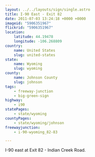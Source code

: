 ```yaml
---
layout: ../../layouts/sign/single.astro
title: I-90 East - Exit 82
date: 2011-07-03 13:24:18 +0000 +0000
imageid: "5906351967"
flickrid: "5906351967"
location:
    latitude: 44.19478
    longitude: -106.268809
country:
    name: United States
    slug: united-states
state:
    name: Wyoming
    slug: wyoming
county:
    name: Johnson County
    slug: johnson
tags:
    - freeway-junction
    - big-green-sign
highway:
    - i90
statePages:
    - state/wyoming
countyPages:
    - state/wyoming/johnson
freewayjunction:
    - i-90-wyoming_82-83

---
```

I-90 east at Exit 82 - Indian Creek Road.